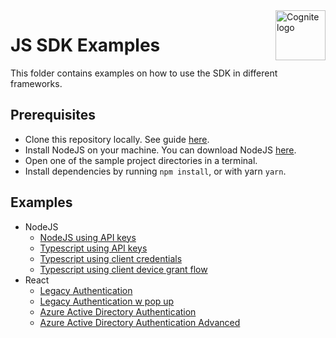 <a href="https://cognite.com/">
    <img src="../cognite_logo.png" alt="Cognite logo" title="Cognite" align="right" height="80" />
</a>

JS SDK Examples
==========================

This folder contains examples on how to use the SDK in different frameworks.

## Prerequisites

- Clone this repository locally. See guide [here](https://docs.github.com/en/repositories/creating-and-managing-repositories/cloning-a-repository).
- Install NodeJS on your machine. You can download NodeJS [here](https://nodejs.org/en/download/).
- Open one of the sample project directories in a terminal.
- Install dependencies by running `npm install`, or with yarn `yarn`.

## Examples

- NodeJS
  - [NodeJS using API keys ](./nodejs/legacy-auth-js)
  - [Typescript using API keys ](./nodejs/legacy-auth-typescript)
  - [Typescript using client credentials ](./nodejs/oidc-typescript)
  - [Typescript using client device grant flow ](./nodejs/public-client-device-grant-flow)
- React
  - [Legacy Authentication](./react/legacy-auth-redirect)
  - [Legacy Authentication w pop up](./react/legacy-auth-popup)
  - [Azure Active Directory Authentication ](./react/msal-browser-react)
  - [Azure Active Directory Authentication Advanced](./react/msal-advanced-browser-react)
